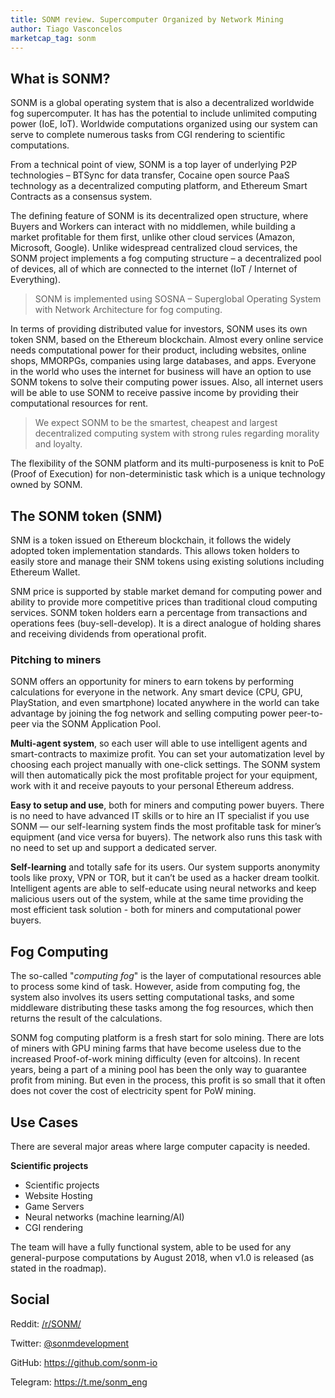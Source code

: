 ```yaml
---
title: SONM review. Supercomputer Organized by Network Mining
author: Tiago Vasconcelos
marketcap_tag: sonm
---
```


## What is SONM?
SONM is a global operating system that is also a decentralized worldwide fog supercomputer. It has has the potential to include unlimited computing power (IoE, IoT). Worldwide computations organized using our system can serve to complete numerous tasks from CGI rendering to scientific computations.

From a technical point of view, SONM is a top layer of underlying P2P technologies – BTSync for data transfer, Cocaine open source PaaS technology as a decentralized computing platform, and Ethereum Smart Contracts as a consensus system.

The defining feature of SONM is its decentralized open structure, where Buyers and Workers can interact with no middlemen, while building a market profitable for them first, unlike other cloud services (Amazon, Microsoft, Google). Unlike widespread centralized cloud services, the SONM project implements a fog computing structure – a decentralized pool of devices, all of which are connected to the internet (IoT / Internet of Everything).

>SONM is implemented using SOSNA – Superglobal Operating System with Network Architecture for fog computing.

In terms of providing distributed value for investors, SONM uses its own token SNM, based on the Ethereum blockchain. Almost every online service needs computational power for their product, including websites, online shops, MMORPGs, companies using large databases, and apps. Everyone in the world who uses the internet for business will have an option to use SONM tokens to solve their computing power issues. Also, all internet users will be able to use SONM to receive passive income by providing their computational resources for rent.

>We expect SONM to be the smartest, cheapest and largest decentralized computing system with strong rules regarding morality and loyalty.

The flexibility of the SONM platform and its multi-purposeness is knit to PoE (Proof of Execution) for non-deterministic task which is a unique technology owned by SONM.

## The SONM token (SNM)
SNM is a token issued on Ethereum blockchain, it follows the widely adopted token implementation standards. This allows token holders to easily store and manage their SNM tokens using existing solutions including Ethereum Wallet.

SNM price is supported by stable market demand for computing power and ability to provide more competitive prices than traditional cloud computing services. SONM token holders earn a percentage from transactions and operations fees (buy-sell-develop). It is a direct analogue of holding shares and receiving dividends from
operational profit.

### Pitching to miners
SONM offers an opportunity for miners to earn tokens by performing calculations for everyone in the network. Any smart device (CPU, GPU, PlayStation, and even smartphone) located anywhere in the world can take advantage by joining the fog network and selling computing power peer-to-peer via the SONM Application Pool.

__Multi-agent system__, so each user will able to use intelligent agents and smart-contracts to
maximize profit. You can set your automatization level by choosing each project manually with one-click
settings. The SONM system will then automatically pick the most profitable project for your equipment,
work with it and receive payouts to your personal Ethereum address.

__Easy to setup and use__, both for miners and computing power buyers. There is no need to have
advanced IT skills or to hire an IT specialist if you use SONM — our self-learning system finds the most
profitable task for miner’s equipment (and vice versa for buyers). The network also runs this task with no
need to set up and support a dedicated server.

__Self-learning__ and totally safe for its users. Our system supports anonymity tools like proxy, VPN
or TOR, but it can’t be used as a hacker dream toolkit. Intelligent agents are able to self-educate using
neural networks and keep malicious users out of the system, while at the same time providing the most
efficient task solution - both for miners and computational power buyers.

## Fog Computing
The so-called "*computing fog*" is the layer of computational resources able to process some kind of task. However, aside from computing fog, the system also involves its users setting computational tasks, and some middleware distributing these tasks among the fog resources, which then returns the result of the calculations.

SONM fog computing platform is a fresh start for solo mining. There are lots of miners with GPU mining farms that have become useless due to the increased Proof-of-work mining difficulty (even for altcoins). In recent years, being a part of a mining pool has been the only way to guarantee profit from mining. But even in the process, this
profit is so small that it often does not cover the cost of electricity spent for PoW mining.

## Use Cases
There are several major areas where large computer capacity is needed.

__Scientific projects__
- Scientific projects
- Website Hosting
- Game Servers
- Neural networks (machine learning/AI)
- CGI rendering

The team will have a fully functional system, able to be used for any general-purpose computations by August 2018, when v1.0 is released (as stated in the roadmap).

## Social
Reddit: [/r/SONM/](https://www.reddit.com/r/SONM/)

Twitter: [@sonmdevelopment](https://twitter.com/sonmdevelopment)

GitHub: https://github.com/sonm-io

Telegram: https://t.me/sonm_eng
